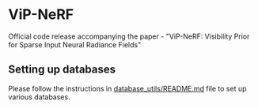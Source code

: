 # ViP-NeRF
Official code release accompanying the paper - "ViP-NeRF: Visibility Prior for Sparse Input Neural Radiance Fields"

## Setting up databases
Please follow the instructions in [database_utils/README.md](src/database_utils/README.md) file to set up various databases.
